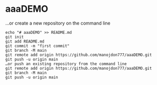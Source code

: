 # aaaDEMO
…or create a new repository on the command line
```
echo "# aaaDEMO" >> README.md
git init
git add README.md
git commit -m "first commit"
git branch -M main
git remote add origin https://github.com/manojdon777/aaaDEMO.git
git push -u origin main
…or push an existing repository from the command line
git remote add origin https://github.com/manojdon777/aaaDEMO.git
git branch -M main
git push -u origin main
```
